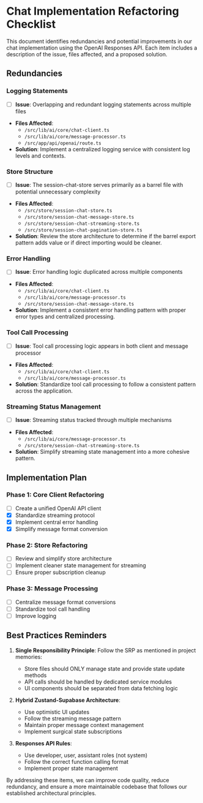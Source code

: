 # Chat Implementation Refactoring Checklist

This document identifies redundancies and potential improvements in our chat implementation using the OpenAI Responses API. Each item includes a description of the issue, files affected, and a proposed solution.

## Redundancies
### Logging Statements

- [ ] **Issue**: Overlapping and redundant logging statements across multiple files
- **Files Affected**:
  - `/src/lib/ai/core/chat-client.ts`
  - `/src/lib/ai/core/message-processor.ts`
  - `/src/app/api/openai/route.ts`
- **Solution**: Implement a centralized logging service with consistent log levels and contexts.

### Store Structure

- [ ] **Issue**: The session-chat-store serves primarily as a barrel file with potential unnecessary complexity
- **Files Affected**:
  - `/src/store/session-chat-store.ts`
  - `/src/store/session-chat-message-store.ts`
  - `/src/store/session-chat-streaming-store.ts`
  - `/src/store/session-chat-pagination-store.ts`
- **Solution**: Review the store architecture to determine if the barrel export pattern adds value or if direct importing would be cleaner.

### Error Handling

- [ ] **Issue**: Error handling logic duplicated across multiple components
- **Files Affected**:
  - `/src/lib/ai/core/chat-client.ts`
  - `/src/lib/ai/core/message-processor.ts`
  - `/src/store/session-chat-message-store.ts`
- **Solution**: Implement a consistent error handling pattern with proper error types and centralized processing.

### Tool Call Processing

- [ ] **Issue**: Tool call processing logic appears in both client and message processor
- **Files Affected**:
  - `/src/lib/ai/core/chat-client.ts`
  - `/src/lib/ai/core/message-processor.ts`
- **Solution**: Standardize tool call processing to follow a consistent pattern across the application.

### Streaming Status Management

- [ ] **Issue**: Streaming status tracked through multiple mechanisms
- **Files Affected**:
  - `/src/lib/ai/core/message-processor.ts`
  - `/src/store/session-chat-streaming-store.ts`
- **Solution**: Simplify streaming state management into a more cohesive pattern.

## Implementation Plan

### Phase 1: Core Client Refactoring

- [ ] Create a unified OpenAI API client
- [x] Standardize streaming protocol
- [x] Implement central error handling
- [x] Simplify message format conversion

### Phase 2: Store Refactoring

- [ ] Review and simplify store architecture
- [ ] Implement cleaner state management for streaming
- [ ] Ensure proper subscription cleanup

### Phase 3: Message Processing

- [ ] Centralize message format conversions
- [ ] Standardize tool call handling
- [ ] Improve logging

## Best Practices Reminders

1. **Single Responsibility Principle**: Follow the SRP as mentioned in project memories:
   - Store files should ONLY manage state and provide state update methods
   - API calls should be handled by dedicated service modules
   - UI components should be separated from data fetching logic

2. **Hybrid Zustand-Supabase Architecture**:
   - Use optimistic UI updates
   - Follow the streaming message pattern
   - Maintain proper message context management
   - Implement surgical state subscriptions

3. **Responses API Rules**:
   - Use developer, user, assistant roles (not system)
   - Follow the correct function calling format
   - Implement proper state management

By addressing these items, we can improve code quality, reduce redundancy, and ensure a more maintainable codebase that follows our established architectural principles.
